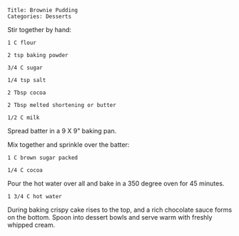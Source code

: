 ~~~ recipe-info
Title: Brownie Pudding
Categories: Desserts
~~~

Stir together by hand:

~~~ recipe-ingredients
1 C flour

2 tsp baking powder

3/4 C sugar

1/4 tsp salt

2 Tbsp cocoa

2 Tbsp melted shortening or butter

1/2 C milk
~~~

Spread batter in a 9 X 9" baking pan.

Mix together and sprinkle over the batter:

~~~ recipe-ingredients
1 C brown sugar packed

1/4 C cocoa
~~~

Pour the hot water over all and bake in a 350 degree oven for 45 minutes.

~~~ recipe-ingredients
1 3/4 C hot water
~~~

During baking crispy cake rises to the top, and a rich chocolate sauce forms on the bottom. Spoon
into dessert bowls and serve warm with freshly whipped cream.
